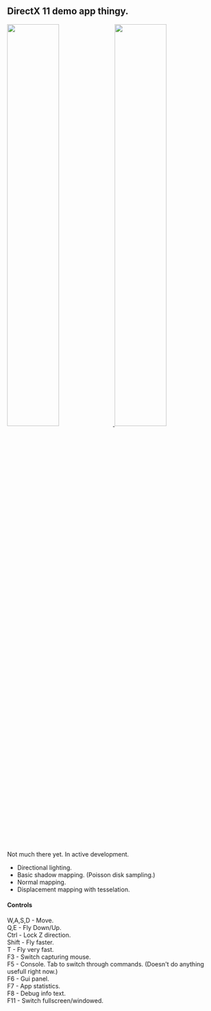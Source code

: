 ## DirectX 11 demo app thingy.

<p float="right">
	<a href="https://raw.githubusercontent.com/guitarfreak/DirectX-11-Demo/master/screenshot.png">
  		<img src="https://raw.githubusercontent.com/guitarfreak/DirectX-11-Demo/master/screenshot.png" width="49%" />
  	</a>
	<a href="https://raw.githubusercontent.com/guitarfreak/DirectX-11-Demo/master/screenshot2.png">
		<img src="https://raw.githubusercontent.com/guitarfreak/DirectX-11-Demo/master/screenshot2.png" width="49%" />
  	</a>
</p>

Not much there yet. In active development.

* Directional lighting.
* Basic shadow mapping. (Poisson disk sampling.)
* Normal mapping.
* Displacement mapping with tesselation.

#### Controls

W,A,S,D - Move.  
Q,E     - Fly Down/Up.  
Ctrl    - Lock Z direction.  
Shift   - Fly faster.  
T       - Fly very fast.  
F3      - Switch capturing mouse.  
F5      - Console. Tab to switch through commands. (Doesn't do anything usefull right now.)  
F6      - Gui panel.  
F7      - App statistics.  
F8      - Debug info text.  
F11     - Switch fullscreen/windowed.  